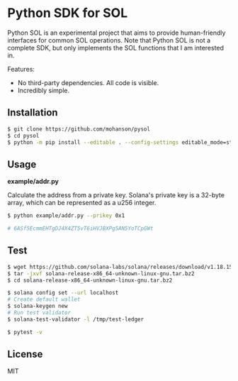 # Python SDK for SOL

Python SOL is an experimental project that aims to provide human-friendly interfaces for common SOL operations. Note that Python SOL is not a complete SDK, but only implements the SOL functions that I am interested in.

Features:

- No third-party dependencies. All code is visible.
- Incredibly simple.

## Installation

```sh
$ git clone https://github.com/mohanson/pysol
$ cd pysol
$ python -m pip install --editable . --config-settings editable_mode=strict
```

## Usage

**example/addr.py**

Calculate the address from a private key. Solana's private key is a 32-byte array, which can be represented as a u256 integer.

```sh
$ python example/addr.py --prikey 0x1

# 6ASf5EcmmEHTgDJ4X4ZT5vT6iHVJBXPg5AN5YoTCpGWt
```

## Test

```sh
$ wget https://github.com/solana-labs/solana/releases/download/v1.18.15/solana-release-x86_64-unknown-linux-gnu.tar.bz2
$ tar -jxvf solana-release-x86_64-unknown-linux-gnu.tar.bz2
$ cd solana-release-x86_64-unknown-linux-gnu.tar.bz2

$ solana config set --url localhost
# Create default wallet
$ solana-keygen new
# Run test validator
$ solana-test-validator -l /tmp/test-ledger

$ pytest -v
```

## License

MIT
